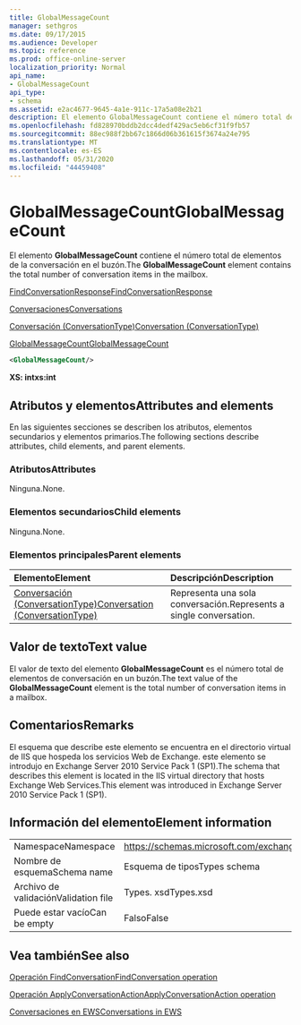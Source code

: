 ```yaml
---
title: GlobalMessageCount
manager: sethgros
ms.date: 09/17/2015
ms.audience: Developer
ms.topic: reference
ms.prod: office-online-server
localization_priority: Normal
api_name:
- GlobalMessageCount
api_type:
- schema
ms.assetid: e2ac4677-9645-4a1e-911c-17a5a08e2b21
description: El elemento GlobalMessageCount contiene el número total de elementos de la conversación en el buzón.
ms.openlocfilehash: fd828970bddb2dcc4dedf429ac5eb6cf31f9fb57
ms.sourcegitcommit: 88ec988f2bb67c1866d06b361615f3674a24e795
ms.translationtype: MT
ms.contentlocale: es-ES
ms.lasthandoff: 05/31/2020
ms.locfileid: "44459408"
---
```

# <a name="globalmessagecount"></a><span data-ttu-id="c93b6-103">GlobalMessageCount</span><span class="sxs-lookup"><span data-stu-id="c93b6-103">GlobalMessageCount</span></span>

<span data-ttu-id="c93b6-104">El elemento **GlobalMessageCount** contiene el número total de elementos de la conversación en el buzón.</span><span class="sxs-lookup"><span data-stu-id="c93b6-104">The **GlobalMessageCount** element contains the total number of conversation items in the mailbox.</span></span> 
  
[<span data-ttu-id="c93b6-105">FindConversationResponse</span><span class="sxs-lookup"><span data-stu-id="c93b6-105">FindConversationResponse</span></span>](findconversationresponse.md)
  
[<span data-ttu-id="c93b6-106">Conversaciones</span><span class="sxs-lookup"><span data-stu-id="c93b6-106">Conversations</span></span>](conversations-ex15websvcsotherref.md)
  
[<span data-ttu-id="c93b6-107">Conversación (ConversationType)</span><span class="sxs-lookup"><span data-stu-id="c93b6-107">Conversation (ConversationType)</span></span>](conversation-conversationtype.md)
  
[<span data-ttu-id="c93b6-108">GlobalMessageCount</span><span class="sxs-lookup"><span data-stu-id="c93b6-108">GlobalMessageCount</span></span>](globalmessagecount.md)
  
```XML
<GlobalMessageCount/>
```

 <span data-ttu-id="c93b6-109">**XS: int**</span><span class="sxs-lookup"><span data-stu-id="c93b6-109">**xs:int**</span></span>
## <a name="attributes-and-elements"></a><span data-ttu-id="c93b6-110">Atributos y elementos</span><span class="sxs-lookup"><span data-stu-id="c93b6-110">Attributes and elements</span></span>

<span data-ttu-id="c93b6-111">En las siguientes secciones se describen los atributos, elementos secundarios y elementos primarios.</span><span class="sxs-lookup"><span data-stu-id="c93b6-111">The following sections describe attributes, child elements, and parent elements.</span></span>
  
### <a name="attributes"></a><span data-ttu-id="c93b6-112">Atributos</span><span class="sxs-lookup"><span data-stu-id="c93b6-112">Attributes</span></span>

<span data-ttu-id="c93b6-113">Ninguna.</span><span class="sxs-lookup"><span data-stu-id="c93b6-113">None.</span></span>
  
### <a name="child-elements"></a><span data-ttu-id="c93b6-114">Elementos secundarios</span><span class="sxs-lookup"><span data-stu-id="c93b6-114">Child elements</span></span>

<span data-ttu-id="c93b6-115">Ninguna.</span><span class="sxs-lookup"><span data-stu-id="c93b6-115">None.</span></span>
  
### <a name="parent-elements"></a><span data-ttu-id="c93b6-116">Elementos principales</span><span class="sxs-lookup"><span data-stu-id="c93b6-116">Parent elements</span></span>

|<span data-ttu-id="c93b6-117">**Elemento**</span><span class="sxs-lookup"><span data-stu-id="c93b6-117">**Element**</span></span>|<span data-ttu-id="c93b6-118">**Descripción**</span><span class="sxs-lookup"><span data-stu-id="c93b6-118">**Description**</span></span>|
|:-----|:-----|
|[<span data-ttu-id="c93b6-119">Conversación (ConversationType)</span><span class="sxs-lookup"><span data-stu-id="c93b6-119">Conversation (ConversationType)</span></span>](conversation-conversationtype.md) <br/> |<span data-ttu-id="c93b6-120">Representa una sola conversación.</span><span class="sxs-lookup"><span data-stu-id="c93b6-120">Represents a single conversation.</span></span>  <br/> |
   
## <a name="text-value"></a><span data-ttu-id="c93b6-121">Valor de texto</span><span class="sxs-lookup"><span data-stu-id="c93b6-121">Text value</span></span>

<span data-ttu-id="c93b6-122">El valor de texto del elemento **GlobalMessageCount** es el número total de elementos de conversación en un buzón.</span><span class="sxs-lookup"><span data-stu-id="c93b6-122">The text value of the **GlobalMessageCount** element is the total number of conversation items in a mailbox.</span></span> 
  
## <a name="remarks"></a><span data-ttu-id="c93b6-123">Comentarios</span><span class="sxs-lookup"><span data-stu-id="c93b6-123">Remarks</span></span>

<span data-ttu-id="c93b6-124">El esquema que describe este elemento se encuentra en el directorio virtual de IIS que hospeda los servicios Web de Exchange. este elemento se introdujo en Exchange Server 2010 Service Pack 1 (SP1).</span><span class="sxs-lookup"><span data-stu-id="c93b6-124">The schema that describes this element is located in the IIS virtual directory that hosts Exchange Web Services.This element was introduced in Exchange Server 2010 Service Pack 1 (SP1).</span></span>
  
## <a name="element-information"></a><span data-ttu-id="c93b6-125">Información del elemento</span><span class="sxs-lookup"><span data-stu-id="c93b6-125">Element information</span></span>

|||
|:-----|:-----|
|<span data-ttu-id="c93b6-126">Namespace</span><span class="sxs-lookup"><span data-stu-id="c93b6-126">Namespace</span></span>  <br/> |https://schemas.microsoft.com/exchange/services/2006/types  <br/> |
|<span data-ttu-id="c93b6-127">Nombre de esquema</span><span class="sxs-lookup"><span data-stu-id="c93b6-127">Schema name</span></span>  <br/> |<span data-ttu-id="c93b6-128">Esquema de tipos</span><span class="sxs-lookup"><span data-stu-id="c93b6-128">Types schema</span></span>  <br/> |
|<span data-ttu-id="c93b6-129">Archivo de validación</span><span class="sxs-lookup"><span data-stu-id="c93b6-129">Validation file</span></span>  <br/> |<span data-ttu-id="c93b6-130">Types. xsd</span><span class="sxs-lookup"><span data-stu-id="c93b6-130">Types.xsd</span></span>  <br/> |
|<span data-ttu-id="c93b6-131">Puede estar vacío</span><span class="sxs-lookup"><span data-stu-id="c93b6-131">Can be empty</span></span>  <br/> |<span data-ttu-id="c93b6-132">Falso</span><span class="sxs-lookup"><span data-stu-id="c93b6-132">False</span></span>  <br/> |
   
## <a name="see-also"></a><span data-ttu-id="c93b6-133">Vea también</span><span class="sxs-lookup"><span data-stu-id="c93b6-133">See also</span></span>



[<span data-ttu-id="c93b6-134">Operación FindConversation</span><span class="sxs-lookup"><span data-stu-id="c93b6-134">FindConversation operation</span></span>](findconversation-operation.md)
  
[<span data-ttu-id="c93b6-135">Operación ApplyConversationAction</span><span class="sxs-lookup"><span data-stu-id="c93b6-135">ApplyConversationAction operation</span></span>](applyconversationaction-operation.md)


[<span data-ttu-id="c93b6-136">Conversaciones en EWS</span><span class="sxs-lookup"><span data-stu-id="c93b6-136">Conversations in EWS</span></span>](https://msdn.microsoft.com/library/91e64629-db6c-4c94-9dcb-d386232e8467%28Office.15%29.aspx)

